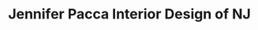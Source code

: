 ---
title: "Jennifer Pacca Interior Design of NJ"
url: /wyckoff/jennifer-pacca-interior-design-of-nj/
shop: Raumausstattung
---
